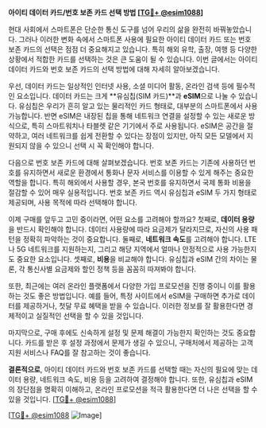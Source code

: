 **아이티 데이터 카드/번호 보존 카드 선택 방법 [[TG💪+ @esim1088](https://t.me/s/esim1088)]**

현대 사회에서 스마트폰은 단순한 통신 도구를 넘어 우리의 삶을 완전히 바꿔놓았습니다. 그러나 이러한 변화 속에서 스마트폰 사용에 필요한 아이티 데이터 카드 또는 번호 보존 카드의 선택은 점점 더 중요해지고 있습니다. 특히 해외 유학, 출장, 여행 등 다양한 상황에서 적합한 카드를 선택하는 것은 큰 도움이 될 수 있습니다. 이번 글에서는 아이티 데이터 카드와 번호 보존 카드의 선택 방법에 대해 자세히 알아보겠습니다.

우선, 데이터 카드는 일상적인 인터넷 사용, 소셜 미디어 활동, 온라인 검색 등에 필수적인 요소입니다. 데이터 카드는 크게 **유심칩(SIM 카드)**과 **eSIM**으로 나눌 수 있습니다. 유심칩은 우리가 흔히 알고 있는 물리적인 카드 형태로, 대부분의 스마트폰에서 사용 가능합니다. 반면 eSIM은 내장된 칩을 통해 네트워크 연결을 설정할 수 있는 새로운 방식으로, 특히 스마트워치나 타블렛 같은 기기에서 주로 사용됩니다. eSIM은 공간을 절약하고, 여러 네트워크를 쉽게 전환할 수 있다는 장점이 있지만, 아직 모든 모델에서 지원되지 않을 수 있으니 선택 시 꼭 확인해야 합니다.

다음으로 번호 보존 카드에 대해 살펴보겠습니다. 번호 보존 카드는 기존에 사용하던 번호를 유지하면서 새로운 환경에서 통화나 문자 서비스를 이용할 수 있게 해주는 중요한 역할을 합니다. 특히 해외에서 사용할 경우, 본국 번호를 유지하면서 국제 통화 비용을 절감할 수 있어 매우 실용적입니다. 번호 보존 카드 역시 유심칩과 eSIM 두 가지 형태로 제공되며, 사용 목적에 따라 선택해야 합니다.

이제 구매를 앞두고 고민 중이라면, 어떤 요소를 고려해야 할까요? 첫째로, **데이터 용량**을 반드시 확인해야 합니다. 데이터 사용량에 따라 요금제가 달라지므로, 자신의 사용 패턴을 정확히 파악하는 것이 중요합니다. 둘째로, **네트워크 속도**를 고려해야 합니다. LTE나 5G 네트워크를 지원하는지, 그리고 해당 지역에서 얼마나 안정적으로 사용 가능한지도 중요한 요소입니다. 셋째로, **비용**을 비교해야 합니다. 유심칩과 eSIM 간의 차이는 물론, 각 통신사별 요금제와 할인 정책 등을 꼼꼼히 따져봐야 합니다.

또한, 최근에는 여러 온라인 플랫폼에서 다양한 가입 프로모션을 진행 중이니 이를 활용하는 것도 좋은 방법입니다. 예를 들어, 특정 사이트에서 eSIM을 구매하면 추가로 데이터를 제공하거나, 첫달 무료 혜택을 받을 수 있습니다. 이러한 정보를 잘 활용한다면 경제적이고 실질적인 선택을 할 수 있을 것입니다.

마지막으로, 구매 후에도 신속하게 설정 및 문제 해결이 가능한지 확인하는 것도 중요합니다. 카드를 받은 후 설정 과정에서 문제가 생길 수 있으니, 구매처에서 제공하는 고객 지원 서비스나 FAQ를 잘 참고하는 것이 좋습니다.

**결론적으로**, 아이티 데이터 카드와 번호 보존 카드를 선택할 때는 자신의 필요에 맞는 데이터 용량, 네트워크 속도, 비용 등을 고려하여 결정해야 합니다. 또한, 유심칩과 eSIM의 장단점을 명확히 이해하고, 온라인 프로모션을 적극 활용한다면 더 나은 선택을 할 수 있을 것입니다. [[TG💪+ @esim1088](https://t.me/s/esim1088)]

[[TG💪+ @esim1088](https://t.me/s/esim1088) ![Image](https://i.postimg.cc/Y0z9fWf4/image.png)]